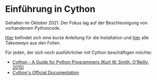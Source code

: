 # Einführung in Cython

Gehalten im Oktober 2021. Der Fokus lag auf der Beschleunigung von vorhandenem Pythoncode.

[Hier](https://github.com/jhelgert/cython_einfuehrung/blob/master/installation.md) befindet sich eine kurze Anleitung für die Installation und [hier](https://github.com/jhelgert/cython_einfuehrung/blob/master/takeaways.md) alle *Takeaways* aus den Folien.

Für jeden, der sich noch ausführlicher mit Cython beschäftigen möchte:

- [Cython - A Guide for Python Programmers (Kurt W. Smith, O'Reilly, 2015)](https://www.oreilly.com/library/view/cython/9781491901731/)
- [Cython's Official Documentation](https://cython.readthedocs.io/en/latest/)
